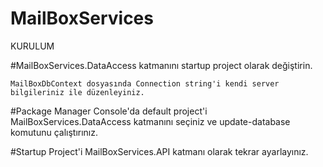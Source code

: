 # MailBoxServices
KURULUM

#MailBoxServices.DataAccess katmanını startup project olarak değiştirin.

    MailBoxDbContext dosyasında Connection string'i kendi server bilgileriniz ile düzenleyiniz.

#Package Manager Console'da default project'i MailBoxServices.DataAccess  katmanını seçiniz ve update-database komutunu çalıştırınız.

#Startup Project'i MailBoxServices.API katmanı olarak tekrar ayarlayınız.
